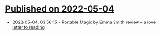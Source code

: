 # [Published on 2022-05-04](index.md)

* [2022-05-04, 03:56:15](https://news.ycombinator.com/item?id=31256564) - [Portable Magic by Emma Smith review – a love letter to reading](https://www.theguardian.com/books/2022/apr/28/portable-magic-by-emma-smith-review-a-love-letter-to-reading)
